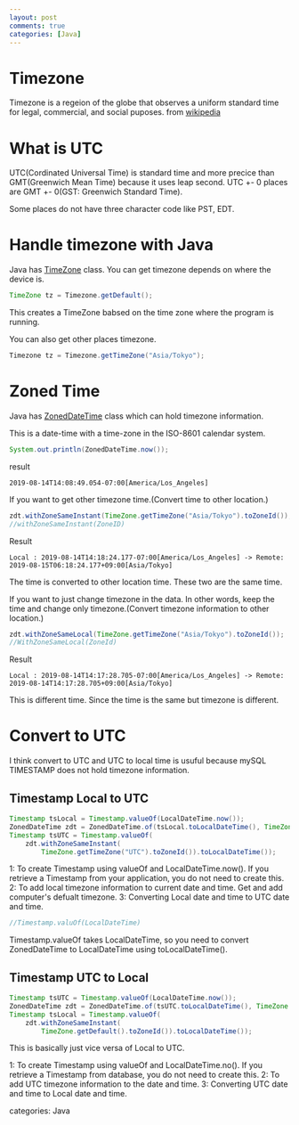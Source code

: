 ```yaml
---
layout: post
comments: true
categories: [Java]
---
```


# Timezone

Timezone is a regeion of the globe that observes a uniform standard time for legal, commercial, and social puposes. from [wikipedia](https://en.wikipedia.org/wiki/Time_zone)

# What is UTC
UTC(Cordinated Universal Time) is standard time and more precice than GMT(Greenwich Mean Time) because it uses leap second.
UTC +- 0 places are GMT +- 0(GST: Greenwich Standard Time).

Some places do not have three character code like PST, EDT.

# Handle timezone with Java

Java has [TimeZone](https://docs.oracle.com/javase/8/docs/api/java/util/TimeZone.html) class.
You can get timezone depends on where the device is.

```java
TimeZone tz = Timezone.getDefault();
```

This creates a TimeZone babsed on the time zone where the program is running.

You can also get other places timezone.
```java
Timezone tz = Timezone.getTimeZone("Asia/Tokyo");
```

# Zoned Time
Java has [ZonedDateTime](https://docs.oracle.com/javase/8/docs/api/java/time/ZonedDateTime.html) class which can hold timezone information.

This is a date-time with a time-zone in the ISO-8601 calendar system.

```java
System.out.println(ZonedDateTime.now());
```

result
```
2019-08-14T14:08:49.054-07:00[America/Los_Angeles]
```

If you want to get other timezone time.(Convert time to other location.)

```java
zdt.withZoneSameInstant(TimeZone.getTimeZone("Asia/Tokyo").toZoneId());
//withZoneSameInstant(ZoneID)
```

Result
```
Local : 2019-08-14T14:18:24.177-07:00[America/Los_Angeles] -> Remote: 2019-08-15T06:18:24.177+09:00[Asia/Tokyo]
```
The time is converted to other location time. These two are the same time.


If you want to just change timezone in the data. In other words, keep the time and change only timezone.(Convert timezone information to other location.)

```java
zdt.withZoneSameLocal(TimeZone.getTimeZone("Asia/Tokyo").toZoneId());
//WithZoneSameLocal(ZoneId)
```

Result
```
Local : 2019-08-14T14:17:28.705-07:00[America/Los_Angeles] -> Remote: 2019-08-14T14:17:28.705+09:00[Asia/Tokyo]
```

This is different time. Since the time is the same but timezone is different.

# Convert to UTC
I think convert to UTC and UTC to local time is usuful because mySQL TIMESTAMP does not hold timezone information.

## Timestamp Local to UTC
```java
Timestamp tsLocal = Timestamp.valueOf(LocalDateTime.now());
ZonedDateTime zdt = ZonedDateTime.of(tsLocal.toLocalDateTime(), TimeZone.getDefault().toZoneId());
Timestamp tsUTC = Timestamp.valueOf(
	zdt.withZoneSameInstant(
		TimeZone.getTimeZone("UTC").toZoneId()).toLocalDateTime());
```

1: To create Timestamp using valueOf and LocalDateTime.now(). If you retrieve a Timestamp from your application, you do not need to create this.
2: To add local timezone information to current date and time. Get and add computer's defualt timezone.
3: Converting Local date and time to UTC date and time.

```java
//Timestamp.valuOf(LocalDateTime)
```
Timestamp.valueOf takes LocalDateTime, so you need to convert ZonedDateTime to LocalDateTime using toLocalDateTime().


## Timestamp UTC to Local
```java
Timestamp tsUTC = Timestamp.valueOf(LocalDateTime.now());
ZonedDateTime zdt = ZonedDateTime.of(tsUTC.toLocalDateTime(), TimeZone.getTimeZone("UTC").toZoneId());
Timestamp tsLocal = Timestamp.valueOf(
	zdt.withZoneSameInstant(
		TimeZone.getDefault().toZoneId()).toLocalDateTime());
```

This is basically just vice versa of Local to UTC.

1: To create Timestamp using valueOf and LocalDateTime.no(). If you retrieve a Timestamp from database, you do not need to create this.
2: To add UTC timezone information to the date and time.
3: Converting UTC date and time to Local date and time.

categories: Java